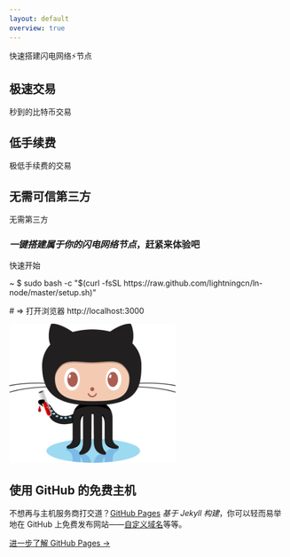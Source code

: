 ```yaml
---
layout: default
overview: true
---
```


<section class="intro">
  <div class="grid">
    <div class="unit whole center-on-mobiles">
      <p class="first">快速搭建闪电网络⚡️节点</p>
    </div>
  </div>
</section>
<section class="features">
  <div class="grid">
    <div class="unit one-third">
      <h2>极速交易</h2>
      <p>
        秒到的比特币交易
      </p>
    </div>
    <div class="unit one-third">
      <h2>低手续费</h2>
        极低手续费的交易
    </div>
    <div class="unit one-third">
      <h2>无需可信第三方</h2>
      <p>
        无需第三方
      </p>
    </div>
    <div class="clear"></div>
  </div>
</section>
<section class="quickstart">
  <div class="grid">
    <div class="unit golden-small center-on-mobiles">
      <h3><em>一键搭建属于你的闪电网络节点</em>，赶紧来体验吧</h3>
    </div>
    <div class="unit golden-large code">
      <p class="title">快速开始</p>
      <div class="shell">
        <p class="line">
          <span class="path">~</span>
          <span class="prompt">$</span>
          <span class="command">sudo bash -c "$(curl -fsSL https://raw.github.com/lightningcn/ln-node/master/setup.sh)"</span>
        </p>
        <p class="line">
          <span class="output"># => 打开浏览器 http://localhost:3000</span>
        </p>
      </div>
    </div>
    <div class="clear"></div>
  </div>
</section>
<section class="free-hosting">
  <div class="grid">
    <div class="unit whole">
      <div class="grid pane">
        <div class="unit whole center-on-mobiles">
          <img src="img/octojekyll.png" width="300" height="251" alt="Free Jekyll hosting on GitHub Pages">
          <div class="pane-content">
            <h2 class="center-on-mobiles">使用 GitHub 的<strong>免费主机</strong></h2>
            <p>不想再与主机服务商打交道？<a href="http://pages.github.com/">GitHub Pages</a> <em>基于 Jekyll 构建</em>，你可以轻而易举地在 GitHub 上免费发布网站——<a href="https://help.github.com/articles/about-supported-custom-domains/">自定义域名</a>等等。</p>
            <a href="http://pages.github.com/">进一步了解 GitHub Pages &rarr;</a>
          </div>
        </div>
        <div class="clear"></div>
      </div>
    </div>
  </div>
</section>
